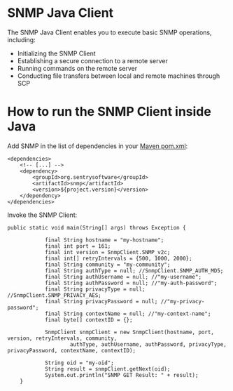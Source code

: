 # SNMP Java Client

The SNMP Java Client enables you to execute basic SNMP operations, including:

* Initializing the SNMP Client
* Establishing a secure connection to a remote server
* Running commands on the remote server
* Conducting file transfers between local and remote machines through SCP

# How to run the SNMP Client inside Java

Add SNMP in the list of dependencies in your [Maven pom.xml](pom.xml):

```
<dependencies>
	<!-- [...] -->
	<dependency>
		<groupId>org.sentrysoftware</groupId>
		<artifactId>snmp</artifactId>
		<version>${project.version}</version>
	</dependency>
</dependencies>
```

Invoke the SNMP Client:

```
public static void main(String[] args) throws Exception {

            final String hostname = "my-hostname";
            final int port = 161;
            final int version = SnmpClient.SNMP_v2c;
            final int[] retryIntervals = {500, 1000, 2000};
            final String community = "my-community";
            final String authType = null; //SnmpClient.SNMP_AUTH_MD5;
            final String authUsername = null; //"my-username";
            final String authPassword = null; //"my-auth-password";
            final String privacyType = null; //SnmpClient.SNMP_PRIVACY_AES;
            final String privacyPassword = null; //"my-privacy-password";
            final String contextName = null; //"my-context-name";
            final byte[] contextID = {};

            SnmpClient snmpClient = new SnmpClient(hostname, port, version, retryIntervals, community,
                    authType, authUsername, authPassword, privacyType, privacyPassword, contextName, contextID);

            String oid = "my-oid";
            String result = snmpClient.getNext(oid);
            System.out.println("SNMP GET Result: " + result);
    }
```
